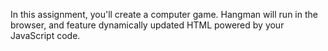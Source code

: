 In this assignment, you'll create a computer game.
Hangman will run in the browser, and feature dynamically updated HTML powered by your JavaScript code.
